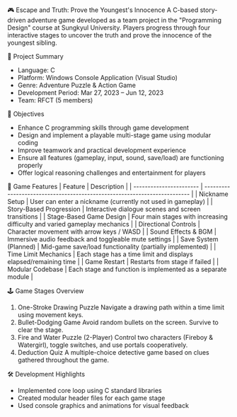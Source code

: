🎮 Escape and Truth: Prove the Youngest's Innocence
A C-based story-driven adventure game developed as a team project in the "Programming Design" course at Sungkyul University.
Players progress through four interactive stages to uncover the truth and prove the innocence of the youngest sibling.

📌 Project Summary
- Language: C
- Platform: Windows Console Application (Visual Studio)
- Genre: Adventure Puzzle & Action Game
- Development Period: Mar 27, 2023 – Jun 12, 2023
- Team: RFCT (5 members)

🎯 Objectives
- Enhance C programming skills through game development
- Design and implement a playable multi-stage game using modular coding
- Improve teamwork and practical development experience
- Ensure all features (gameplay, input, sound, save/load) are functioning properly
- Offer logical reasoning challenges and entertainment for players

🧩 Game Features
| Feature                 | Description                                                               |
| ----------------------- | ------------------------------------------------------------------------- |
| Nickname Setup          | User can enter a nickname (currently not used in gameplay)                |
| Story-Based Progression | Interactive dialogue scenes and screen transitions                        |
| Stage-Based Game Design | Four main stages with increasing difficulty and varied gameplay mechanics |
| Directional Controls    | Character movement with arrow keys / WASD                                 |
| Sound Effects & BGM     | Immersive audio feedback and toggleable mute settings                     |
| Save System (Planned)   | Mid-game save/load functionality (partially implemented)                  |
| Time Limit Mechanics    | Each stage has a time limit and displays elapsed/remaining time           |
| Game Restart            | Restarts from stage if failed                                             |
| Modular Codebase        | Each stage and function is implemented as a separate module               |


🕹️ Game Stages Overview
1. One-Stroke Drawing Puzzle
   Navigate a drawing path within a time limit using movement keys.
2. Bullet-Dodging Game
   Avoid random bullets on the screen. Survive to clear the stage.
3. Fire and Water Puzzle (2-Player)
   Control two characters (Fireboy & Watergirl), toggle switches, and use portals cooperatively.
4. Deduction Quiz
   A multiple-choice detective game based on clues gathered throughout the game.

🛠 Development Highlights
- Implemented core loop using C standard libraries
- Created modular header files for each game stage
- Used console graphics and animations for visual feedback



